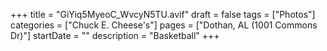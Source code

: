 +++
title = "GiYiq5MyeoC_WvcyN5TU.avif"
draft = false
tags = ["Photos"]
categories = ["Chuck E. Cheese's"]
pages = ["Dothan, AL (1001 Commons Dr)"]
startDate = ""
description = "Basketball"
+++

